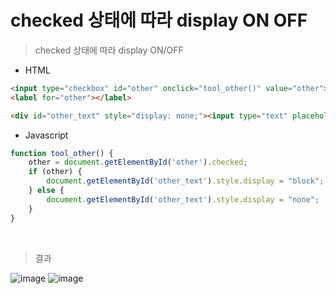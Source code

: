 # checked 상태에 따라 display ON OFF

> checked 상태에 따라 display ON/OFF

- HTML

```html
<input type="checkbox" id="other" onclick="tool_other()" value="other">
<label for="other"></label>

<div id="other_text" style="display: none;"><input type="text" placeholder="선택지에 없으나 다룰 줄 아는 툴을 적어주세요."></div>
```

- Javascript

```javascript
function tool_other() {
    other = document.getElementById('other').checked;
    if (other) {
        document.getElementById('other_text').style.display = "block";
    } else {
        document.getElementById('other_text').style.display = "none";
    }
}
```

<br>

> 결과

![image](https://user-images.githubusercontent.com/98504939/154655033-f52d4ccb-d8e8-4ea8-962b-893cbe66c640.png)
![image](https://user-images.githubusercontent.com/98504939/154655040-5ffb60bc-4d05-467d-bb00-7a198b7f166a.png)
